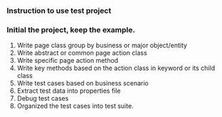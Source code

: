 ### Instruction to use test project

### Initial the project, keep the example.
1. Write page class group by business or major object/entity
2. Write abstract or common page action class 
3. Write specific page action method
4. Write key methods based on the action class in keyword or its child class
5. Write test cases based on business scenario
6. Extract test data into properties file
7. Debug test cases
8. Organized the test cases into test suite.
